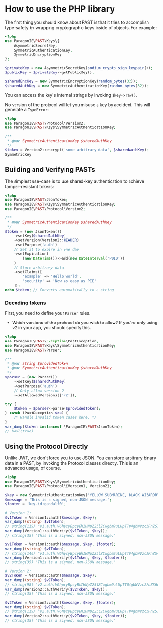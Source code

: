 # How to use the PHP library

The first thing you should know about PAST is that it tries to accomplish
type-safety by wrapping cryptographic keys inside of objects. For example:

```php
<?php
use ParagonIE\PAST\Keys\{
    AsymmetricSecretKey,
    SymmetricAuthenticationKey,
    SymmetricEncryptionKey    
};

$privateKey = new AsymmetricSecretKey(sodium_crypto_sign_keypair());
$publicKey = $privateKey->getPublicKey();

$sharedEncKey = new SymmetricEncryptionKey(random_bytes(32));
$sharedAuthKey = new SymmetricAuthenticationKey(random_bytes(32));
```

You can access the key's internal strings by invoking `$key->raw()`. 

No version of the protocol will let you misuse a key by accident.
This will generate a `TypeError`:

```php
<?php
use ParagonIE\PAST\Protocol\Version2;
use ParagonIE\PAST\Keys\SymmetricAuthenticationKey;

/**
 * @var SymmetricAuthenticationKey $sharedAuthKey
 */
$token = Version2::encrypt('some arbitrary data', $sharedAuthKey); 
SymmetricKey
```

## Building and Verifying PASTs

The simplest use-case is to use shared-key authentication
to achieve tamper-resistant tokens:

```php
<?php
use ParagonIE\PAST\JsonToken;
use ParagonIE\PAST\Keys\SymmetricAuthenticationKey;
use ParagonIE\PAST\Protocol\Version2;

/**
 * @var SymmetricAuthenticationKey $sharedAuthKey
 */
$token = (new JsonToken())
    ->setKey($sharedAuthKey)
    ->setVersion(Version2::HEADER)
    ->setPurpose('auth')
    // Set it to expire in one day
    ->setExpiration(
        (new DateTime())->add(new DateInterval('P01D'))
    )
    // Store arbitrary data
    ->setClaims([
        'example' => 'Hello world',
        'security' => 'Now as easy as PIE'
    ]);
echo $token; // Converts automatically to a string
```

### Decoding tokens

First, you need to define your `Parser` rules.

* Which versions of the protocol do you wish to allow? If you're only
  using v2 in your app, you should specify this.

```php
<?php
use ParagonIE\PAST\Exception\PastException;
use ParagonIE\PAST\Keys\SymmetricAuthenticationKey;
use ParagonIE\PAST\Parser;

/**
 * @var string $providedToken
 * @var SymmetricAuthenticationKey $sharedAuthKey
 */
$parser = (new Parser())
    ->setKey($sharedAuthKey)
    ->setPurpose('auth')
    // Only allow version 2
    ->setAllowedVersions(['v2']);

try {
    $token = $parser->parse($providedToken);
} catch (PastException $ex) {
    /* Handle invalid token cases here. */
}
var_dump($token instanceof \ParagonIE\PAST\JsonToken);
// bool(true)
```

## Using the Protocol Directly

Unlike JWT, we don't force you to use JSON. You can store arbitrary binary
data in a PAST, by invoking the Protocol classes directly. This is an advanced
usage, of course.

```php
<?php
use ParagonIE\PAST\Keys\SymmetricAuthenticationKey;
use ParagonIE\PAST\Protocol\{Version1, Version2};

$key = new SymmetricAuthenticationKey('YELLOW SUBMARINE, BLACK WIZARDRY');
$message = 'This is a signed, non-JSON message.';
$footer = 'key-id:gandalf0';

# Version 1:
$v1Token = Version1::auth($message, $key);
var_dump((string) $v1Token);
// string(119) "v1.auth.VGhpcyBpcyBhIHNpZ25lZCwgbm9uLUpTT04gbWVzc2FnZS7oOqvKH5vRLbtFUt9aCpj07IQ0xep-XyaUitfocuZHI4KTE2XvvPxxFwpprODHu48"
var_dump(Version1::authVerify($v1Token, $key));
// string(35) "This is a signed, non-JSON message."

$v1Token = Version1::auth($message, $key, $footer);
var_dump((string) $v1Token);
// string(140) "v1.auth.VGhpcyBpcyBhIHNpZ25lZCwgbm9uLUpTT04gbWVzc2FnZS4-OUI1gPNfKbXnlri80cOL09sAeDPufbFZPtDJtBYJHvw-paFOJB7c_idufcwFxYs.a2V5LWlkOmdhbmRhbGYw"
var_dump(Version1::authVerify($v1Token, $key, $footer));
// string(35) "This is a signed, non-JSON message."

# Version 2:
$v2Token = Version2::auth($message, $key);
var_dump((string) $v2Token);
// string(98) "v2.auth.VGhpcyBpcyBhIHNpZ25lZCwgbm9uLUpTT04gbWVzc2FnZS6oHEOlDwiHeyJ2gKEISXF24i2ZraSPyNXUTYQX-V3siA"
var_dump(Version2::authVerify($v2Token, $key));
// string(35) "This is a signed, non-JSON message."

$v2Token = Version2::auth($message, $key, $footer);
var_dump((string) $v2Token);
// string(119) "v2.auth.VGhpcyBpcyBhIHNpZ25lZCwgbm9uLUpTT04gbWVzc2FnZS7NoNXmf0CVrTmfso33FW1FCXOevPgWvvZoAvyu1d07wA.a2V5LWlkOmdhbmRhbGYw"
var_dump(Version2::authVerify($v2Token, $key, $footer));
// string(35) "This is a signed, non-JSON message."
```
